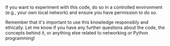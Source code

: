 If you want to experiment with this code, do so in a controlled environment (e.g., your own local network) and ensure you have permission to do so.

Remember that it's important to use this knowledge responsibly and ethically. Let me know if you have any further questions about the code, the concepts behind it, or anything else related to networking or Python programming!
